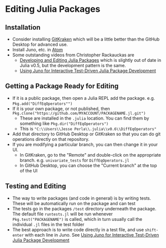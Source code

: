 # Editing Julia Packages
## Installation
- Consider installing [GitKraken](https://www.gitkraken.com/) which will be a little better than the GitHub Desktop for advanced use.
- Install Juno, etc. in [Atom](atom.md)
- Some outstanding videos from Christopher Rackauckas are
  - [Developing and Editing Julia Packages](https://www.youtube.com/watch?v=tx8DRc7_c9I&t=40s) which is slightly out of date in Julia v0.5, but the development pattern is the same.
  - [Using Juno for Interactive Test-Driven Julia Package Development](https://www.youtube.com/watch?v=i5iGVkI7XOI)

## Getting a Package Ready for Editing
- If it is a public package, then open a Julia REPL add the package.  e.g. `Pkg.add("DiffEqOperators"")`
- If it is your own package, or not published, then  `Pkg.clone("https://github.com/MYACCOUNT/PACKAGENAME.jl.git")`
  - These are installed in the `.julia` location.  You can find them by something like `Pkg.dir("DiffEqOperators")`
  - This is `"C:\\Users\\Jesse Perla\\.julia\\v0.6\\DiffEqOperators"`
- Add that directory to GitHub Desktop or GitKraken so that you can do git operations directly on that repository.
- If you are modifying a particular branch, you can then change it in your UI.
  - In GitKraken, go to the "Remote" and double-click on the appropriate branch.  e.g. `univariate_tests` for `DiffEqOperators.jl`
  - In GitHub Desktop, you can choose the "Current branch" at the top of the UI

## Testing and Editing
- The way to write packages (and code in general) is by writing tests. These will be automatically run on the package and can test
- The tests go in the packages `/test` directory underneath the package.  The default file `runtests.jl` will be run whenever `Pkg.test("PACKAGENAME")` is called, which in turn usually call the individual `.jl` files in the test folder
- The best approach is to write code directly in a test file, and use `shift-enter` with each line in Juno.  See [Using Juno for Interactive Test-Driven Julia Package Development](https://www.youtube.com/watch?v=i5iGVkI7XOI)
